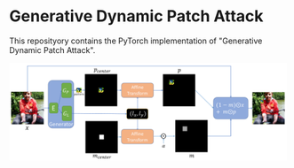 # Generative Dynamic Patch Attack

This reposityory contains the PyTorch implementation of "Generative Dynamic Patch Attack".

<img src="https://github.com/lxuniverse/gdpa/blob/main/pics/gdpa_arch.pdf" width="500" class="center">
